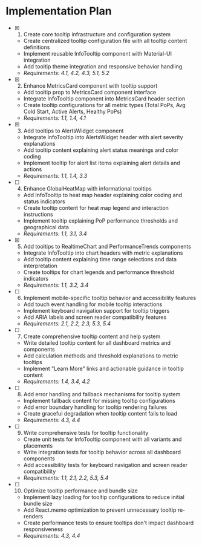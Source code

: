 # Implementation Plan

- [x] 1. Create core tooltip infrastructure and configuration system
  - Create centralized tooltip configuration file with all tooltip content definitions
  - Implement reusable InfoTooltip component with Material-UI integration
  - Add tooltip theme integration and responsive behavior handling
  - _Requirements: 4.1, 4.2, 4.3, 5.1, 5.2_

- [x] 2. Enhance MetricsCard component with tooltip support
  - Add tooltip prop to MetricsCard component interface
  - Integrate InfoTooltip component into MetricsCard header section
  - Create tooltip configurations for all metric types (Total PoPs, Avg Cold Start, Active Alerts, Healthy PoPs)
  - _Requirements: 1.1, 1.4, 4.1_

- [x] 3. Add tooltips to AlertsWidget component
  - Integrate InfoTooltip into AlertsWidget header with alert severity explanations
  - Add tooltip content explaining alert status meanings and color coding
  - Implement tooltip for alert list items explaining alert details and actions
  - _Requirements: 1.1, 1.4, 3.3_

- [ ] 4. Enhance GlobalHeatMap with informational tooltips
  - Add InfoTooltip to heat map header explaining color coding and status indicators
  - Create tooltip content for heat map legend and interaction instructions
  - Implement tooltip explaining PoP performance thresholds and geographical data
  - _Requirements: 1.1, 3.1, 3.4_

- [x] 5. Add tooltips to RealtimeChart and PerformanceTrends components
  - Integrate InfoTooltip into chart headers with metric explanations
  - Add tooltip content explaining time range selections and data interpretation
  - Create tooltips for chart legends and performance threshold indicators
  - _Requirements: 1.1, 3.2, 3.4_

- [ ] 6. Implement mobile-specific tooltip behavior and accessibility features
  - Add touch event handling for mobile tooltip interactions
  - Implement keyboard navigation support for tooltip triggers
  - Add ARIA labels and screen reader compatibility features
  - _Requirements: 2.1, 2.2, 2.3, 5.3, 5.4_

- [ ] 7. Create comprehensive tooltip content and help system
  - Write detailed tooltip content for all dashboard metrics and components
  - Add calculation methods and threshold explanations to metric tooltips
  - Implement "Learn More" links and actionable guidance in tooltip content
  - _Requirements: 1.4, 3.4, 4.2_

- [ ] 8. Add error handling and fallback mechanisms for tooltip system
  - Implement fallback content for missing tooltip configurations
  - Add error boundary handling for tooltip rendering failures
  - Create graceful degradation when tooltip content fails to load
  - _Requirements: 4.3, 4.4_

- [ ] 9. Write comprehensive tests for tooltip functionality
  - Create unit tests for InfoTooltip component with all variants and placements
  - Write integration tests for tooltip behavior across all dashboard components
  - Add accessibility tests for keyboard navigation and screen reader compatibility
  - _Requirements: 1.1, 2.1, 2.2, 5.3, 5.4_

- [ ] 10. Optimize tooltip performance and bundle size
  - Implement lazy loading for tooltip configurations to reduce initial bundle size
  - Add React.memo optimization to prevent unnecessary tooltip re-renders
  - Create performance tests to ensure tooltips don't impact dashboard responsiveness
  - _Requirements: 4.3, 4.4_